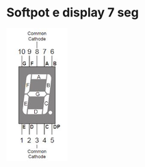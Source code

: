 
# Softpot e display 7 seg

![](./Display-7-segmentos.jpg)

  

<!--
By Alisson Cavalcante e Silva
23/09/2018
-->
